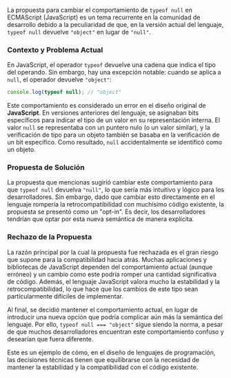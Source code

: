 La propuesta para cambiar el comportamiento de `typeof null` en ECMAScript (JavaScript) es un tema recurrente en la comunidad de desarrollo debido a la peculiaridad de que, en la versión actual del lenguaje, `typeof null` devuelve `"object"` en lugar de `"null"`.

### Contexto y Problema Actual

En JavaScript, el operador `typeof` devuelve una cadena que indica el tipo del operando. Sin embargo, hay una excepción notable: cuando se aplica a `null`, el operador devuelve `"object"`:

```js
console.log(typeof null); // "object"
```

Este comportamiento es considerado un error en el diseño original de **JavaScript**. En versiones anteriores del lenguaje, se asignaban bits específicos para indicar el tipo de un valor en su representación interna. El valor `null` se representaba con un puntero nulo (o un valor similar), y la verificación de tipo para un objeto también se basaba en la verificación de un bit específico. Como resultado, `null` accidentalmente se identificó como un objeto.

### Propuesta de Solución

La propuesta que mencionas sugirió cambiar este comportamiento para que `typeof null` devuelva `"null"`, lo que sería más intuitivo y lógico para los desarrolladores. Sin embargo, dado que cambiar esto directamente en el lenguaje rompería la retrocompatibilidad con muchísimo código existente, la propuesta se presentó como un "opt-in". Es decir, los desarrolladores tendrían que optar por esta nueva semántica de manera explícita.

### Rechazo de la Propuesta

La razón principal por la cual la propuesta fue rechazada es el gran riesgo que supone para la compatibilidad hacia atrás. Muchas aplicaciones y bibliotecas de JavaScript dependen del comportamiento actual (aunque erróneo) y un cambio como este podría romper una cantidad significativa de código. Además, el lenguaje JavaScript valora mucho la estabilidad y la retrocompatibilidad, lo que hace que los cambios de este tipo sean particularmente difíciles de implementar.

Al final, se decidió mantener el comportamiento actual, en lugar de introducir una nueva opción que podría complicar aún más la semántica del lenguaje. Por ello, `typeof null === "object"` sigue siendo la norma, a pesar de que muchos desarrolladores encuentran este comportamiento confuso y desearían que fuera diferente.

Este es un ejemplo de cómo, en el diseño de lenguajes de programación, las decisiones técnicas tienen que equilibrarse con la necesidad de mantener la estabilidad y la compatibilidad con el código existente.